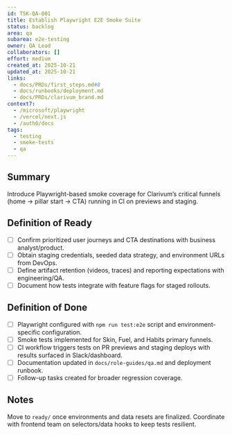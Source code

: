 ```yaml
---
id: TSK-QA-001
title: Establish Playwright E2E Smoke Suite
status: backlog
area: qa
subarea: e2e-testing
owner: QA Lead
collaborators: []
effort: medium
created_at: 2025-10-21
updated_at: 2025-10-21
links:
  - docs/PRDs/first_steps.md#8
  - docs/runbooks/deployment.md
  - docs/PRDs/clarivum_brand.md
context7:
  - /microsoft/playwright
  - /vercel/next.js
  - /auth0/docs
tags:
  - testing
  - smoke-tests
  - qa
---
```


## Summary
Introduce Playwright-based smoke coverage for Clarivum’s critical funnels (home → pillar start → CTA) running in CI on previews and staging.

## Definition of Ready
- [ ] Confirm prioritized user journeys and CTA destinations with business analyst/product.
- [ ] Obtain staging credentials, seeded data strategy, and environment URLs from DevOps.
- [ ] Define artifact retention (videos, traces) and reporting expectations with engineering/QA.
- [ ] Document how tests integrate with feature flags for staged rollouts.

## Definition of Done
- [ ] Playwright configured with `npm run test:e2e` script and environment-specific configuration.
- [ ] Smoke tests implemented for Skin, Fuel, and Habits primary funnels.
- [ ] CI workflow triggers tests on PR previews and staging deploys with results surfaced in Slack/dashboard.
- [ ] Documentation updated in `docs/role-guides/qa.md` and deployment runbook.
- [ ] Follow-up tasks created for broader regression coverage.

## Notes
Move to `ready/` once environments and data resets are finalized. Coordinate with frontend team on selectors/data hooks to keep tests resilient.

